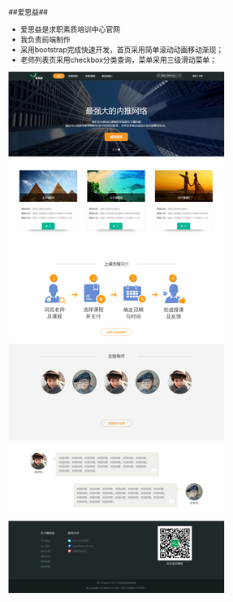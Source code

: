 ##爱思益##
* 爱思益是求职素质培训中心官网
* 我负责前端制作
* 采用bootstrap完成快速开发，首页采用简单滚动动画移动渐现；
* 老师列表页采用checkbox分类查询，菜单采用三级滑动菜单；



![Alt text](./page/img/page1.png)